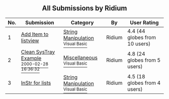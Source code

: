 ﻿<div align="center">

## All Submissions by Ridium

</div>

No.  | Submission | Category | By   | User Rating
---- | ---------- | -------- | ---- | -----------
1 | [Add Item to listview<br />](https://github.com/Planet-Source-Code/ridium-add-item-to-listview__1-13276) | [String Manipulation<br /><sup>Visual Basic</sup>](../ByCategory/string-manipulation__1-5.md) | Ridium | 4.4 (44 globes from 10 users)
2 | [Clean SysTray Example<br /><sup>2000-02-28 16:36:32</sup>](https://github.com/Planet-Source-Code/ridium-clean-systray-example__1-6325) | [Miscellaneous<br /><sup>Visual Basic</sup>](../ByCategory/miscellaneous__1-1.md) | Ridium | 4.8 (24 globes from 5 users)
3 | [InStr for lists<br />](https://github.com/Planet-Source-Code/ridium-instr-for-lists__1-13275) | [String Manipulation<br /><sup>Visual Basic</sup>](../ByCategory/string-manipulation__1-5.md) | Ridium | 4.5 (18 globes from 4 users)
